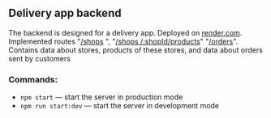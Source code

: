 ## Delivery app backend

The backend is designed for a delivery app. Deployed on [render.com](https://test-delivery-app-backend.onrender.com/api/shops). Implemented routes "[/shops](https://test-delivery-app-backend.onrender.com/api/shops) ", "[/shops /:shopId/products](https://test-delivery-app-backend.onrender.com/api/shops/647aed54b4a54e38f898fe3e/product)"
"[/orders](https://test-delivery-app-backend.onrender.com/api/orders)".
Сontains data about stores, products of these stores, and data about orders sent by customers

### Commands:

- `npm start` &mdash; start the server in production mode
- `npm run start:dev` &mdash; start the server in development mode

